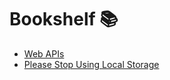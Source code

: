 # Bookshelf 📚

- [Web APIs](https://developer.mozilla.org/en-US/docs/Web/API)
- [Please Stop Using Local Storage](https://www.rdegges.com/2018/please-stop-using-local-storage/)
